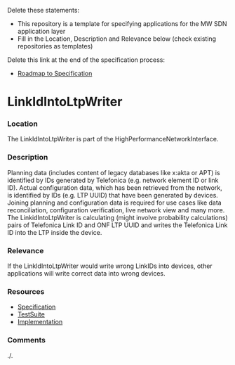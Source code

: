 Delete these statements:  
- This repository is a template for specifying applications for the MW SDN application layer  
- Fill in the Location, Description and Relevance below (check existing repositories as templates)

Delete this link at the end of the specification process:  
- [Roadmap to Specification](../../issues/8)

# LinkIdIntoLtpWriter

### Location
The LinkIdIntoLtpWriter is part of the HighPerformanceNetworkInterface.

### Description
Planning data (includes content of legacy databases like x:akta or APT) is identified by IDs generated by Telefonica (e.g. network element ID or link ID). Actual configuration data, which has been retrieved from the network, is identified by IDs (e.g. LTP UUID) that have been generated by devices. Joining planning and configuration data is required for use cases like data reconciliation, configuration verification, live network view and many more. The LinkidIntoLtpWriter is calculating (might involve probability calculations) pairs of Telefonica Link ID and ONF LTP UUID and writes the Telefonica Link ID into the LTP inside the device.

### Relevance
If the LinkIdIntoLtpWriter would write wrong LinkIDs into devices, other applications will write correct data into wrong devices.

### Resources
- [Specification](./spec/)
- [TestSuite](./testing/)
- [Implementation](./server/)

### Comments
./.
